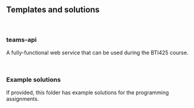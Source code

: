 ## Templates and solutions

<br>

### teams-api

A fully-functional web service that can be used during the BTI425 course. 

<br>

### Example solutions

If provided, this folder has example solutions for the programming assignments.

<br>
